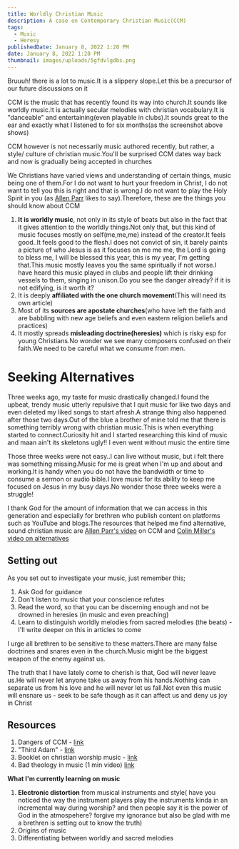 ```yaml
---
title: Worldly Christian Music
description: A case on Contemporary Christian Music(CCM)
tags:
  - Music
  - Heresy
publishedDate: January 8, 2022 1:20 PM
date: January 8, 2022 1:20 PM
thumbnail: images/uploads/5gfdvlgdbs.png
---
```

Bruuuh! there is a lot to music.It is a slippery slope.Let this be a precursor of our future discussions on it

CCM is the music that has recently found its way into church.It sounds like worldly music.It is actually secular melodies with christian vocabulary.It is "danceable" and entertaining(even playable in clubs).It sounds great to the ear and exactly what I listened to for six months(as the screenshot above shows)

CCM  however is not necessarily music authored recently, but rather, a style/ culture of christian music.You'll be surprised CCM dates way back and now is gradually being accepted in churches

We Christians have varied views and understanding of certain things, music being one of them.For I do not want to hurt your freedom in Christ, I do not want to tell you this is right and that is wrong.I do not want to play the Holy Spirit in you (as [Allen Parr](https://www.youtube.com/user/thebeatagp) likes to say).Therefore, these are the things you should know about CCM

1. **It is worldly music**, not only in its style of beats but also in the fact that it gives attention to the worldly things.Not only that, but this kind of music focuses mostly on self(me,me,me) instead of the creator.It feels good..It feels good to the flesh.I does not convict of sin, it barely  paints a picture of who Jesus is as it focuses on me me me, the Lord is going to bless me, I will be blessed this year, this is my year, I'm getting that.This music mostly leaves you the same spiritually if not worse.I have heard this music played in clubs and people lift their drinking vessels to them, singing in unison.Do you see the danger already? if it is not edifying, is it worth it?
2. It is deeply **affiliated with the one church movement**(This will need its own article)
3. Most of its **sources are apostate churches**(who have left the faith and are babbling with new age beliefs and even eastern religion beliefs and practices)
4. It mostly spreads **misleading doctrine(heresies)** which is risky esp for young Christians.No wonder we see many composers confused on their faith.We need to be careful what we consume from men.

# Seeking Alternatives

Three weeks ago, my taste for music drastically changed.I found the upbeat, trendy music utterly repulsive that I quit music for like two days and  even deleted my liked songs to start afresh.A strange thing also happened after those two days.Out of the blue a brother of mine told me that there is something terribly wrong with christian music.This is when everything started to connect.Curiosity hit and I started researching this kind of music and maan ain't its skeletons ugly!! I even went without music the entire time

Those three weeks were not easy..I can live without music, but i felt there was something missing.Music for me is great when I'm up and about and working.It is handy when you do not have the bandwidth or time to consume a sermon or audio bible.I love music for its ability to keep me focused on Jesus in my busy days.No wonder those three weeks were a struggle!

I thank God for the amount of information that we can access in this generation and especially for brethren who publish content on platforms such as YouTube and blogs.The resources that helped me find alternative, sound christian music are [Allen Parr's video](https://www.youtube.com/watch?v=wi4RADE4zL0) on CCM and [Colin Miller's video on alternatives](https://www.youtube.com/watch?v=iI1ZApuG2Io)

## Setting out

As you set out to investigate your music, just remember this;

1. Ask God for guidance
2. Don't listen to music that your conscience refutes
3. Read the word, so that you can be discerning enough and not be drowned in heresies (in music and even preaching)
4. Learn to distinguish worldly melodies from sacred melodies (the beats) - I'll write deeper on this in articles to come

I urge all brethren to be sensitive to these matters.There are many false doctrines and snares even in the church.Music might be the biggest weapon of the enemy against us.

The truth that I have lately come to cherish is that, God will never leave us.He will never let anyone take us away from his hands.Nothing can separate us from his love and he will never let us fall.Not even this music will ensnare us - seek to be safe though as it can affect us  and deny us joy in Christ

## Resources

1. Dangers of CCM - [link](https://www.youtube.com/playlist?list=PLfiFUjkQFWzd8Nv3dSsezYviSvEHb1r2e)
2. "Third Adam" - [link](https://www.youtube.com/watch?v=pc7C0ZxDWUA&list=PLYltRndgBlAu-bP_2dLU24Ag-3SkrBHTe&index=4)
3. Booklet on christian worship music - [link](http://www.e-hope4all.info/media-eng/MusicAndWorshipWeb.pdf)
4. Bad theology in music (1 min video) [link](https://youtu.be/VAw_TQx-7rM)

**What I'm currently learning on music**

1. **Electronic distortion** from musical instruments and style( have you noticed the way the instrument players play the instruments kinda in an incremental way during worship? and then people say it is the power of God in the atmospehere? forgive my ignorance but also be glad with me a brethren is setting out to know the truth)
2. Origins of music
3. Differentiating between worldly and sacred melodies